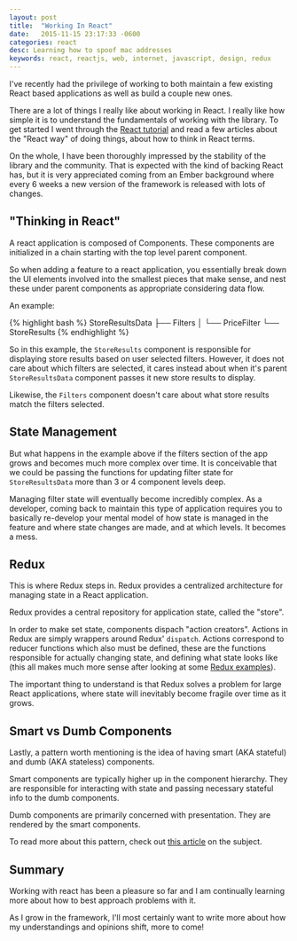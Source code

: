 ```yaml
---
layout: post
title:  "Working In React"
date:   2015-11-15 23:17:33 -0600
categories: react
desc: Learning how to spoof mac addresses
keywords: react, reactjs, web, internet, javascript, design, redux
---
```

I've recently had the privilege of working to both maintain a few existing React based applications as well as build a couple new ones.

There are a lot of things I really like about working in React. I really like how simple it is to understand the fundamentals of working with the library. To get started I went through the [React tutorial](https://facebook.github.io/react/docs/tutorial.html) and read a few articles about the "React way" of doing things, about how to think in React terms.

On the whole, I have been thoroughly impressed by the stability of the library and the community. That is expected with the kind of backing React has, but it is very appreciated coming from an Ember background where every 6 weeks a new version of the framework is released with lots of changes.

## "Thinking in React"

A react application is composed of Components. These components are initialized in a chain starting with the top level parent component.

So when adding a feature to a react application, you essentially break down the UI elements involved into the smallest pieces that make sense, and nest these under parent components as appropriate considering data flow.

An example:

{% highlight bash %}
StoreResultsData
├── Filters
│   └── PriceFilter
└── StoreResults
{% endhighlight %}

So in this example, the `StoreResults` component is responsible for displaying store results based on user selected filters. However, it does not care about which filters are selected, it cares instead about when it's parent `StoreResultsData` component passes it new store results to display.

Likewise, the `Filters` component doesn't care about what store results match the filters selected.

## State Management

But what happens in the example above if the filters section of the app grows and becomes much more complex over time. It is conceivable that we could be passing the functions for updating filter state for `StoreResultsData` more than 3 or 4 component levels deep.

Managing filter state will eventually become incredibly complex. As a developer, coming back to maintain this type of application requires you to basically re-develop your mental model of how state is managed in the feature and where state changes are made, and at which levels. It becomes a mess.

## Redux

This is where Redux steps in. Redux provides a centralized architecture for managing state in a React application.

Redux provides a central repository for application state, called the "store".

In order to make set state, components dispach "action creators". Actions in Redux are simply wrappers around Redux' `dispatch`. Actions correspond to reducer functions which also must be defined, these are the functions responsible for actually changing state, and defining what state looks like (this all makes much more sense after looking at some [Redux examples](https://github.com/rackt/redux/tree/master/examples)).

The important thing to understand is that Redux solves a problem for large React applications, where state will inevitably become fragile over time as it grows.

## Smart vs Dumb Components

Lastly, a pattern worth mentioning is the idea of having smart (AKA stateful) and dumb (AKA stateless) components.

Smart components are typically higher up in the component hierarchy. They are responsible for interacting with state and passing necessary stateful info to the dumb components.

Dumb components are primarily concerned with presentation. They are rendered by the smart components.

To read more about this pattern, check out [this article](https://medium.com/@dan_abramov/smart-and-dumb-components-7ca2f9a7c7d0) on the subject.

## Summary

Working with react has been a pleasure so far and I am continually learning more about how to best approach problems with it.

As I grow in the framework, I'll most certainly want to write more about how my understandings and opinions shift, more to come!
